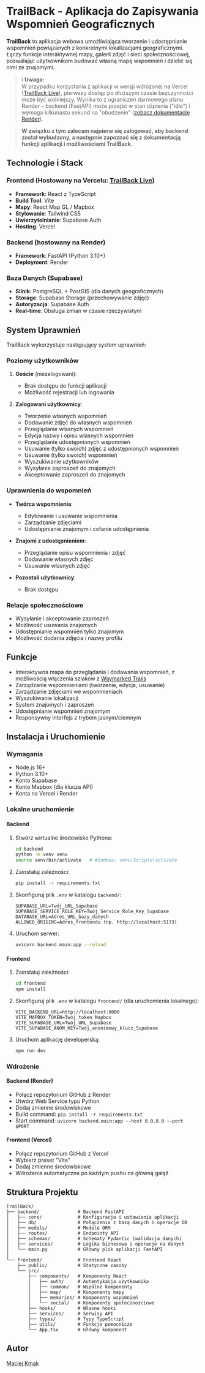 # TrailBack - Aplikacja do Zapisywania Wspomnień Geograficznych

**TrailBack** to aplikacja webowa umożliwiająca tworzenie i udostępnianie wspomnień powiązanych z konkretnymi lokalizacjami geograficznymi.  
Łączy funkcje interaktywnej mapy, galerii zdjęć i sieci społecznościowej, pozwalając użytkownikom budować własną mapę wspomnień i dzielić się nimi ze znajomymi.

> ℹ️ **Uwaga:**  
> W przypadku korzystania z aplikacji w wersji wdrożonej na Vercel ([TrailBack Live](https://trailback.vercel.app/)), pierwszy dostęp po dłuższym czasie bezczynności może być wolniejszy. Wynika to z ograniczeń darmowego planu Render – backend (FastAPI) może przejść w stan uśpienia ("idle") i wymaga kilkunastu sekund na "obudzenie" ([zobacz dokumentację Render](https://render.com/docs/free#spinning-down-on-idle)).

> **W związku z tym zalecam najpierw się zalogować, aby backend został wybudzony, a następnie zapoznać się z dokumentacją funkcji aplikacji i możliwościami TrailBack.**

## Technologie i Stack

### Frontend (Hostowany na Vercelu: [TrailBack Live](https://trailback.vercel.app/))
- **Framework**: React z TypeScript
- **Build Tool**: Vite
- **Mapy**: React Map GL / Mapbox
- **Stylowanie**: Tailwind CSS
- **Uwierzytelnianie**: Supabase Auth
- **Hosting**: Vercel

### Backend (hostowany na Render)
- **Framework**: FastAPI (Python 3.10+)
- **Deployment**: Render

### Baza Danych (Supabase)
- **Silnik**: PostgreSQL + PostGIS (dla danych geograficznych)
- **Storage**: Supabase Storage (przechowywanie zdjęć)
- **Autoryzacja**: Supabase Auth
- **Real-time**: Obsługa zmian w czasie rzeczywistym

## System Uprawnień

TrailBack wykorzystuje następujący system uprawnień:

### Poziomy użytkowników
1. **Goście** (niezalogowani):
   - Brak dostępu do funkcji aplikacji
   - Możliwość rejestracji lub logowania

2. **Zalogowani użytkownicy**:
   - Tworzenie własnych wspomnień
   - Dodawanie zdjęć do własnych wspomnień
   - Przeglądanie własnych wspomnień
   - Edycja nazwy i opisu własnych wspomnień
   - Przeglądanie udostępnionych wspomnień
   - Usuwanie (tylko swoich) zdjęć z udostępnionych wspomnień
   - Usuwanie (tylko swoich) wspomnień
   - Wyszukiwanie użytkowników
   - Wysyłanie zaproszeń do znajomych
   - Akceptowanie zaproszeń do znajomych


### Uprawnienia do wspomnień
- **Twórca wspomnienia**:
  - Edytowanie i usuwanie wspomnienia
  - Zarządzanie zdjęciami
  - Udostępnianie znajomym i cofanie udostępnienia

- **Znajomi z udostępnieniem**:
  - Przeglądanie opisu wspomnienia i zdjęć
  - Dodawanie własnych zdjęć
  - Usuwanie własnych zdjęć

- **Pozostali użytkownicy**:
  - Brak dostępu

### Relacje społecznościowe
- Wysyłanie i akceptowanie zaproszeń
- Możliwość usuwania znajomych
- Udostępnianie wspomnień tylko znajomym
- Możliwość dodania zdjęcia i nazwy profilu

## Funkcje

- Interaktywna mapa do przeglądania i dodawania wspomnień, z możliwością włączenia szlaków z [Waymarked Trails](https://hiking.waymarkedtrails.org)
- Zarządzanie wspomnieniami (tworzenie, edycja, usuwanie)
- Zarządzanie zdjęciami we wspomnieniach
- Wyszukiwanie lokalizacji
- System znajomych i zaproszeń
- Udostępnianie wspomnień znajomym
- Responsywny interfejs z trybem jasnym/ciemnym

## Instalacja i Uruchomienie

### Wymagania
- Node.js 16+
- Python 3.10+
- Konto Supabase
- Konto Mapbox (dla klucza API)
- Konta na Vercel i Render

### Lokalne uruchomienie

#### Backend
1. Stwórz wirtualne środowisko Pythona:
   ```bash
   cd backend
   python -m venv venv
   source venv/bin/activate   # Windows: venv\Scripts\activate
   ```

2. Zainstaluj zależności:
   ```bash
   pip install -r requirements.txt
   ```

3. Skonfiguruj plik `.env` w katalogu `backend/`:

	```
	SUPABASE_URL=Twój_URL_Supabase
	SUPABASE_SERVICE_ROLE_KEY=Twój_Service_Role_Key_Supabase
	DATABASE_URL=Adres_URL_bazy_danych
	ALLOWED_ORIGINS=Adres_frontendu (np. http://localhost:5173)
	```


4. Uruchom serwer:
   ```bash
   uvicorn backend.main:app --reload
   ```

#### Frontend
1. Zainstaluj zależności:
   ```bash
   cd frontend
   npm install
   ```

2. Skonfiguruj plik `.env` w katalogu `frontend/` (dla uruchomienia lokalnego):
	```
	VITE_BACKEND_URL=http://localhost:8000
	VITE_MAPBOX_TOKEN=Twój_token_Mapbox
	VITE_SUPABASE_URL=Twój_URL_Supabase
	VITE_SUPABASE_ANON_KEY=Twój_anonimowy_klucz_Supabase
	```

3. Uruchom aplikację developerską:
   ```bash
   npm run dev
   ```

### Wdrożenie

#### Backend (Render)
- Połącz repozytorium GitHub z Render
- Utwórz Web Service typu Python
- Dodaj zmienne środowiskowe
- Build command: `pip install -r requirements.txt`
- Start command: `uvicorn backend.main:app --host 0.0.0.0 --port $PORT`

#### Frontend (Vercel)
- Połącz repozytorium GitHub z Vercel
- Wybierz preset "Vite"
- Dodaj zmienne środowiskowe
- Wdrożenia automatyczne po każdym pushu na główną gałąź

## Struktura Projektu

```
TrailBack/
├── backend/              # Backend FastAPI
│   ├── core/             # Konfiguracja i ustawienia aplikacji
│   ├── db/               # Połączenia z bazą danych i operacje DB
│   ├── models/           # Modele ORM
│   ├── routes/           # Endpointy API
│   ├── schemas/          # Schematy Pydantic (walidacja danych)
│   ├── services/         # Logika biznesowa i operacje na danych
│   └── main.py           # Główny plik aplikacji FastAPI
│
└── frontend/             # Frontend React
    ├── public/           # Statyczne zasoby
    └── src/
        ├── components/   # Komponenty React
        │   ├── auth/     # Autentykacja użytkownika
        │   ├── common/   # Wspólne komponenty
        │   ├── map/      # Komponenty mapy
        │   ├── memories/ # Komponenty wspomnień
        │   └── social/   # Komponenty społecznościowe
        ├── hooks/        # Własne hooki
        ├── services/     # Serwisy API
        ├── types/        # Typy TypeScript
        ├── utils/        # Funkcje pomocnicze
        └── App.tsx       # Główny komponent
```

## Autor

[Maciej Kmąk](https://github.com/Ki3mONo)
